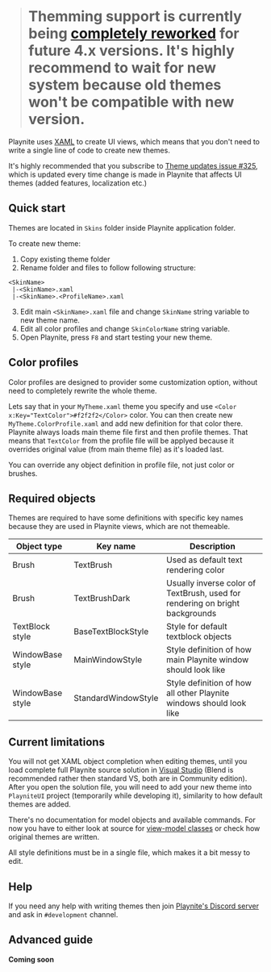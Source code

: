 > # **Themming support is currently being [completely reworked](https://github.com/JosefNemec/Playnite/issues/510) for future 4.x versions. It's highly recommend to wait for new system because old themes won't be compatible with new version.**

Playnite uses [XAML](https://msdn.microsoft.com/en-us/library/cc295302.aspx) to create UI views, which means that you don't need to write a single line of code to create new themes.

It's highly recommended that you subscribe to [Theme updates issue #325](https://github.com/JosefNemec/Playnite/issues/325), which is updated every time change is made in Playnite that affects UI themes (added features, localization etc.)

## Quick start
Themes are located in `Skins` folder inside Playnite application folder.

To create new theme:
1. Copy existing theme folder
2. Rename folder and files to follow following structure:
```
<SkinName>
 |-<SkinName>.xaml
 |-<SkinName>.<ProfileName>.xaml
```
3. Edit main `<SkinName>.xaml` file and change `SkinName` string variable to new theme name.
4. Edit all color profiles and change `SkinColorName` string variable.
5. Open Playnite, press `F8` and start testing your new theme.

## Color profiles
Color profiles are designed to provider some customization option, without need to completely rewrite the whole theme.

Lets say that in your `MyTheme.xaml` theme you specify and use `<Color x:Key="TextColor">#f2f2f2</Color>` color. You can then create new `MyTheme.ColorProfile.xaml` and add new definition for that color there. Playnite always loads main theme file first and then profile themes. That means that `TextColor` from the profile file will be applyed because it overrides original value (from main theme file) as it's loaded last.

You can override any object definition in profile file, not just color or brushes.

## Required objects
Themes are required to have some definitions with specific key names because they are used in Playnite views, which are not themeable.

| Object type  | Key name | Description
| ------------- | ------------- | ------------- |
| Brush| TextBrush| Used as default text rendering color
| Brush| TextBrushDark| Usually inverse color of TextBrush, used for rendering on bright backgrounds
| TextBlock style | BaseTextBlockStyle | Style for default textblock objects
| WindowBase style | MainWindowStyle| Style definition of how main Playnite window should look like
| WindowBase style | StandardWindowStyle | Style definition of how all other Playnite windows should look like

## Current limitations
You will not get XAML object completion when editing themes, until you load complete full Playnite source solution in [Visual Studio](https://www.visualstudio.com/vs/community/) (Blend is recommended rather then standard VS, both are in Community edition). After you open the solution file, you will need to add your new theme into `PlayniteUI` project (temporarily while developing it), similarity to how default themes are added.

There's no documentation for model objects and available commands. For now you have to either look at source for [view-model classes](https://github.com/JosefNemec/Playnite/tree/master/source/PlayniteUI/ViewModels) or check how original themes are written.

All style definitions must be in a single file, which makes it a bit messy to edit.

## Help
If you need any help with writing themes then join [Playnite's Discord server](https://discord.gg/hSFvmN6) and ask in `#development` channel.

## Advanced guide

**Coming soon**